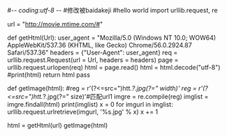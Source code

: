 #-*- coding:utf-8 -*-
#修改被baidakeji
#hello world 
import urllib.request, re

url = "http://movie.mtime.com/#"

def getHtml(Url):
    user_agent = "Mozilla/5.0 (Windows NT 10.0; WOW64) AppleWebKit/537.36 (KHTML, like Gecko) Chrome/56.0.2924.87 Safari/537.36"
    headers = {"User-Agent": user_agent}
    req = urllib.request.Request(url = Url, headers = headers)
    page = urllib.request.urlopen(req)
    html = page.read()
    html = html.decode("utf-8")
    #print(html)
    return html
    pass

def getImage(html):
    #reg = r'(?<=src=")htt.*?\.jpg(?=" width)'
    reg = r'(?<=src=")htt.*?\.jpg(?=" size)'#匹配url1
    imgre = re.compile(reg)
    imglist = imgre.findall(html)
    print(imglist)
    x = 0
    for imgurl in imglist:
        urllib.request.urlretrieve(imgurl, '%s.jpg' % x)
        x += 1

html = getHtml(url)
getImage(html)
